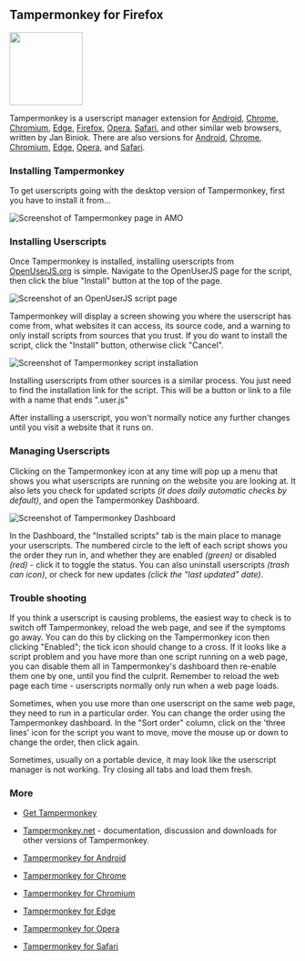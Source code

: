 ## Tampermonkey for Firefox
<img src="https://raw.githubusercontent.com/wiki/OpenUserJS/OpenUserJS.org/images/tampermonkey_icon.png" width="128" height="128">

Tampermonkey is a userscript manager extension for [Android][android], [Chrome][Chrome], [Chromium][Chromium], [Edge][Edge], [Firefox][firefox], [Opera][Opera], [Safari][Safari], and other similar web browsers, written by Jan Biniok. There are also versions for [Android][tampermonkeyForAndroid], [Chrome][tampermonkeyForChrome], [Chromium][tampermonkeyForChromium], [Edge][tampermonkeyForEdge], [Opera][tampermonkeyForOpera], and [Safari][tamperMonkeyForSafari].

### Installing Tampermonkey

To get userscripts going with the desktop version of Tampermonkey, first you have to install it from...


![Screenshot of Tampermonkey page in AMO][tampermonkeyTampermonkeyFirefoxScreenshot]

### Installing Userscripts

Once Tampermonkey is installed, installing userscripts from [OpenUserJS.org][oujs] is simple. Navigate to the OpenUserJS page for the script, then click the blue "Install" button at the top of the page.

![Screenshot of an OpenUserJS script page][oujsScriptPageScreenshot1]

Tampermonkey will display a screen showing you where the userscript has come from, what websites it can access, its source code, and a warning to only install scripts from sources that you trust. If you do want to install the script, click the "Install" button, otherwise click "Cancel".

![Screenshot of Tampermonkey script installation][tampermonkeyFirefoxScreenshot3]

Installing userscripts from other sources is a similar process. You just need to find the installation link for the script. This will be a button or link to a file with a name that ends ".user.js"

After installing a userscript, you won't normally notice any further changes until you visit a website that it runs on.

### Managing Userscripts

Clicking on the Tampermonkey icon at any time will pop up a menu that shows you what userscripts are running on the website you are looking at. It also lets you check for updated scripts *(it does daily automatic checks by default)*, and open the Tampermonkey Dashboard.

![Screenshot of Tampermonkey Dashboard][tampermonkeyFirefoxScreenshot4]

In the Dashboard, the "Installed scripts" tab is the main place to manage your userscripts. The numbered circle to the left of each script shows you the order they run in, and whether they are enabled *(green)* or disabled *(red)* - click it to toggle the status. You can also uninstall userscripts *(trash can icon)*, or check for new updates *(click the "last updated" date)*.

### Trouble shooting

If you think a userscript is causing problems, the easiest way to check is to switch off Tampermonkey, reload the web page, and see if the symptoms go away. You can do this by clicking on the Tampermonkey icon then clicking "Enabled"; the tick icon should change to a cross. If it looks like a script problem and you have more than one script running on a web page, you can disable them all in Tampermonkey's dashboard then re-enable them one by one, until you find the culprit. Remember to reload the web page each time - userscripts normally only run when a web page loads.

Sometimes, when you use more than one userscript on the same web page, they need to run in a particular order. You can change the order using the Tampermonkey dashboard. In the "Sort order" column, click on the 'three lines' icon for the script you want to move, move the mouse up or down to change the order, then click again.

Sometimes, usually on a portable device, it may look like the userscript manager is not working. Try closing all tabs and load them fresh.

### More

* [Get Tampermonkey][tampermonkey]
* [Tampermonkey.net][tampermonkeyNet] - documentation, discussion and downloads for other versions of Tampermonkey.

* [Tampermonkey for Android][tampermonkeyForAndroid]
* [Tampermonkey for Chrome][tampermonkeyForChrome]
* [Tampermonkey for Chromium][tampermonkeyForChromium]
* [Tampermonkey for Edge][tampermonkeyForEdge]
* [Tampermonkey for Opera][tampermonkeyForOpera]
* [Tampermonkey for Safari][tampermonkeyForSafari]

<!-- # References -->

<!-- ## Statics -->
[githubFavicon]: https://assets-cdn.github.com/favicon.ico
[oujsFavicon]: https://raw.githubusercontent.com/OpenUserJs/OpenUserJS.org/master/public/images/favicon16.png
[oujs]: https://openuserjs.org/

<!-- ## Browser pages -->
[android]: Android
[chrome]: Chrome
[chromium]: Chromium
[edge]: Edge
[firefox]: Firefox
[opera]: Opera
[safari]: Safari

<!-- ## .user.js engine external linkage -->
[tampermonkey]: https://addons.mozilla.org/firefox/addon/tampermonkey/
[tampermonkeyNet]: http://tampermonkey.net/
[gooChromeWebStoreTampermonkey]: https://chrome.google.com/webstore/detail/tampermonkey/dhdgffkkebhmkfjojejmpbldmpobfkfo
[gooChromeWebStoreTampermonkeyBeta]: https://chrome.google.com/webstore/detail/tampermonkey-beta/gcalenpjmijncebpfijmoaglllgpjagf

<!-- ## Screenshots -->
[tampermonkeyTampermonkeyFirefoxScreenshot]: https://raw.githubusercontent.com/wiki/OpenUserJS/OpenUserJS.org/images/tampermonkeySafari1.png "Tampermonkey in the Chrome Web Store"
[tampermonkeyFirefoxScreenshot1]: https://raw.githubusercontent.com/wiki/OpenUserJS/OpenUserJS.org/images/tampermonkeySafari2.png "Confirm extension"
[tampermonkeyFirefoxScreenshot2]: https://raw.githubusercontent.com/wiki/OpenUserJS/OpenUserJS.org/images/tampermonkeySafari3.png "Tampermonkey installed"
[oujsScriptPageScreenshot1]: https://raw.githubusercontent.com/wiki/OpenUserJS/OpenUserJS.org/images/openuserjs_script.gif "Ready to install a script"
[tampermonkeyFirefoxScreenshot3]: https://raw.githubusercontent.com/wiki/OpenUserJS/OpenUserJS.org/images/tampermonkeySafari4.png "Installing a script"
[tampermonkeyFirefoxScreenshot4]: https://raw.githubusercontent.com/wiki/OpenUserJS/OpenUserJS.org/images/tampermonkeySafari5.png "Tampermonkey Dashboard"

<!-- ## Other related .user.js engine internal pages -->
[tampermonkeyForAndroid]: Tampermonkey-for-Android
[tampermonkeyForChrome]: Tampermonkey-for-Chrome
[tampermonkeyForChromium]: Tampermonkey-for-Chromium
[tampermonkeyForEdge]: Tampermonkey-for-Edge
[tampermonkeyForOpera]: Tampermonkey-for-Opera
[tampermonkeyForSafari]: Tampermonkey-for-Safari
